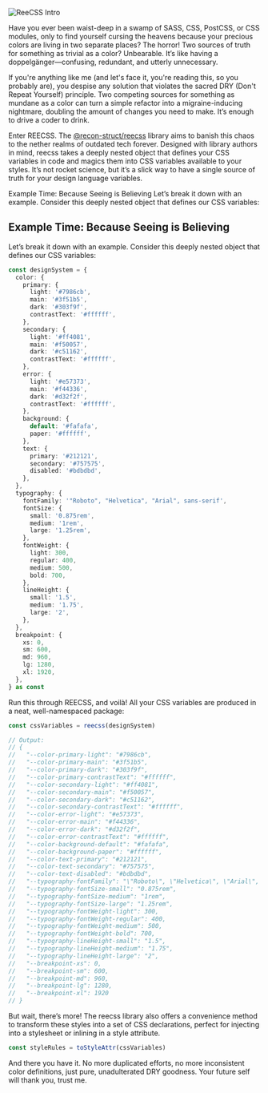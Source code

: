 ![ReeCSS Intro](https://storage.googleapis.com/hox-io-blog-assets/2024-05-24-reecss.webp)

Have you ever been waist-deep in a swamp of SASS, CSS, PostCSS, or CSS modules,
only to find yourself cursing the heavens because your precious colors are
living in two separate places? The horror! Two sources of truth for something as
trivial as a color? Unbearable. It’s like having a doppelgänger—confusing,
redundant, and utterly unnecessary.

If you're anything like me (and let's face it, you're reading this, so you
probably are), you despise any solution that violates the sacred DRY (Don't
Repeat Yourself) principle. Two competing sources for something as mundane as a
color can turn a simple refactor into a migraine-inducing nightmare, doubling
the amount of changes you need to make. It’s enough to drive a coder to drink.

Enter REECSS. The [@recon-struct/reecss](https://github.com/recon-struct/reecss)
library aims to banish this chaos to the nether realms of outdated tech forever.
Designed with library authors in mind, reecss takes a deeply nested object that
defines your CSS variables in code and magics them into CSS variables available
to your styles. It’s not rocket science, but it’s a slick way to have a single
source of truth for your design language variables.

Example Time: Because Seeing is Believing Let’s break it down with an example.
Consider this deeply nested object that defines our CSS variables:

## Example Time: Because Seeing is Believing

Let’s break it down with an example. Consider this deeply nested object that
defines our CSS variables:

```typescript
const designSystem = {
  color: {
    primary: {
      light: '#7986cb',
      main: '#3f51b5',
      dark: '#303f9f',
      contrastText: '#ffffff',
    },
    secondary: {
      light: '#ff4081',
      main: '#f50057',
      dark: '#c51162',
      contrastText: '#ffffff',
    },
    error: {
      light: '#e57373',
      main: '#f44336',
      dark: '#d32f2f',
      contrastText: '#ffffff',
    },
    background: {
      default: '#fafafa',
      paper: '#ffffff',
    },
    text: {
      primary: '#212121',
      secondary: '#757575',
      disabled: '#bdbdbd',
    },
  },
  typography: {
    fontFamily: '"Roboto", "Helvetica", "Arial", sans-serif',
    fontSize: {
      small: '0.875rem',
      medium: '1rem',
      large: '1.25rem',
    },
    fontWeight: {
      light: 300,
      regular: 400,
      medium: 500,
      bold: 700,
    },
    lineHeight: {
      small: '1.5',
      medium: '1.75',
      large: '2',
    },
  },
  breakpoint: {
    xs: 0,
    sm: 600,
    md: 960,
    lg: 1280,
    xl: 1920,
  },
} as const
```

Run this through REECSS, and voilà! All your CSS variables are produced in a
neat, well-namespaced package:

```typescript
const cssVariables = reecss(designSystem)

// Output:
// {
//   "--color-primary-light": "#7986cb",
//   "--color-primary-main": "#3f51b5",
//   "--color-primary-dark": "#303f9f",
//   "--color-primary-contrastText": "#ffffff",
//   "--color-secondary-light": "#ff4081",
//   "--color-secondary-main": "#f50057",
//   "--color-secondary-dark": "#c51162",
//   "--color-secondary-contrastText": "#ffffff",
//   "--color-error-light": "#e57373",
//   "--color-error-main": "#f44336",
//   "--color-error-dark": "#d32f2f",
//   "--color-error-contrastText": "#ffffff",
//   "--color-background-default": "#fafafa",
//   "--color-background-paper": "#ffffff",
//   "--color-text-primary": "#212121",
//   "--color-text-secondary": "#757575",
//   "--color-text-disabled": "#bdbdbd",
//   "--typography-fontFamily": "\"Roboto\", \"Helvetica\", \"Arial\", sans-serif",
//   "--typography-fontSize-small": "0.875rem",
//   "--typography-fontSize-medium": "1rem",
//   "--typography-fontSize-large": "1.25rem",
//   "--typography-fontWeight-light": 300,
//   "--typography-fontWeight-regular": 400,
//   "--typography-fontWeight-medium": 500,
//   "--typography-fontWeight-bold": 700,
//   "--typography-lineHeight-small": "1.5",
//   "--typography-lineHeight-medium": "1.75",
//   "--typography-lineHeight-large": "2",
//   "--breakpoint-xs": 0,
//   "--breakpoint-sm": 600,
//   "--breakpoint-md": 960,
//   "--breakpoint-lg": 1280,
//   "--breakpoint-xl": 1920
// }
```

But wait, there’s more! The reecss library also offers a convenience method to
transform these styles into a set of CSS declarations, perfect for injecting
into a stylesheet or inlining in a style attribute.

```typescript
const styleRules = toStyleAttr(cssVariables)
```

And there you have it. No more duplicated efforts, no more inconsistent color
definitions, just pure, unadulterated DRY goodness. Your future self will thank
you, trust me.
